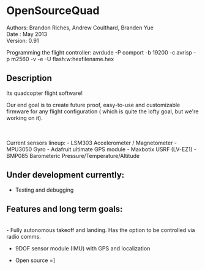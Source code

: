 OpenSourceQuad
==========

Authors: Brandon Riches, Andrew Coulthard, Branden Yue  <br />
Date   : May 2013 <br />
Version: 0.91 <br />

Programming the flight controller:
avrdude -P comport -b 19200 -c avrisp -p m2560 -v -e -U flash:w:hexfilename.hex


Description
-----------

Its quadcopter flight software! 

Our end goal is to create future proof, easy-to-use 
and customizable firmware for any flight configuration ( which is quite the lofty goal, but we're working on it).
<br /><br />



<br />
Current sensors lineup:
 - LSM303 Accelerometer / Magnetometer 
 - MPU3050 Gyro
 - Adafruit ultimate GPS module
 - Maxbotix USRF (LV-EZ1)
 - BMP085 Barometeric Pressure/Temperature/Altitude
 

Under development currently:
----------------------------

- Testing and debugging


Features and long term goals:
----------------------------
   <br />
  - Fully autonomous takeoff and landing. Has the option to be controlled via radio comms. <br />

  - 9DOF sensor module (IMU) with GPS and localization  <br />
  
  - Open source =]
   <br />
   <br />


